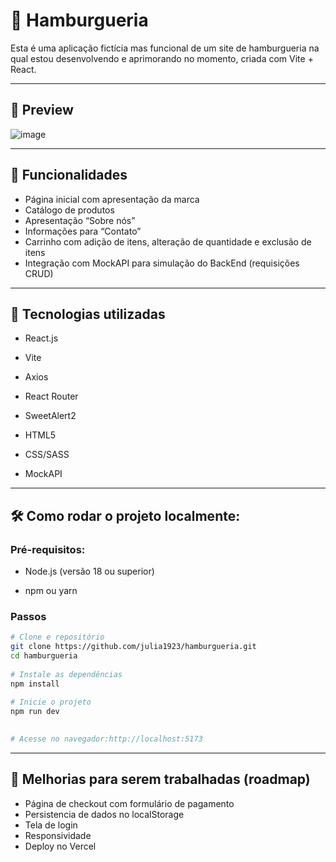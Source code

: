 # 🍔 Hamburgueria

Esta é uma aplicação fictícia mas funcional de um site de hamburgueria na qual estou desenvolvendo e aprimorando no momento, criada com Vite + React.

---

## 📸 Preview

![image](https://github.com/user-attachments/assets/b62b5f32-ca84-4415-b015-365bfda664eb)

---

## 🚀 Funcionalidades

- Página inicial com apresentação da marca
- Catálogo de produtos
- Apresentação “Sobre nós”
- Informações para “Contato”
- Carrinho com adição de itens, alteração de quantidade e exclusão de itens
- Integração com MockAPI para simulação do BackEnd (requisições CRUD)

---

## 🧪 Tecnologias utilizadas

- React.js

- Vite

- Axios

- React Router

- SweetAlert2

- HTML5

- CSS/SASS

- MockAPI

---

## 🛠️ Como rodar o projeto localmente:

### Pré-requisitos:

- Node.js (versão 18 ou superior)

- npm ou yarn

### Passos

```bash
# Clone e repositório
git clone https://github.com/julia1923/hamburgueria.git
cd hamburgueria
    
# Instale as dependências
npm install
    
# Inicie o projeto
npm run dev
    

# Acesse no navegador:http://localhost:5173
```    
---

## 📌 Melhorias para serem trabalhadas (roadmap)

- Página de checkout com formulário de pagamento
- Persistencia de dados no localStorage
- Tela de login
- Responsividade
- Deploy no Vercel
